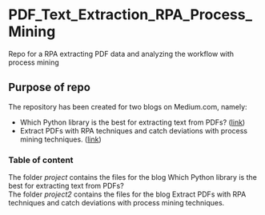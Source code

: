 # PDF_Text_Extraction_RPA_Process_Mining

Repo for a RPA extracting PDF data and analyzing the workflow with process mining

## Purpose of repo

The repository has been created for two blogs on Medium.com, namely:

- Which Python library is the best for extracting text from PDFs? ([link](https://medium.com/@heinburgmans/which-python-library-is-the-best-for-extracting-text-from-pdfs-be897480ae9d))
- Extract PDFs with RPA techniques and catch deviations with process mining techniques. ([link](https://medium.com/@heinburgmans/streamline-pdf-extraction-detect-deviations-rpa-meets-process-mining-4d652bf2f9ca))

### Table of content

The folder <i>project</i> contains the files for the blog Which Python library is the best for extracting text from PDFs?<br>
The folder <i>project2</i> contains the files for the blog Extract PDFs with RPA techniques and catch deviations with process mining techniques.
